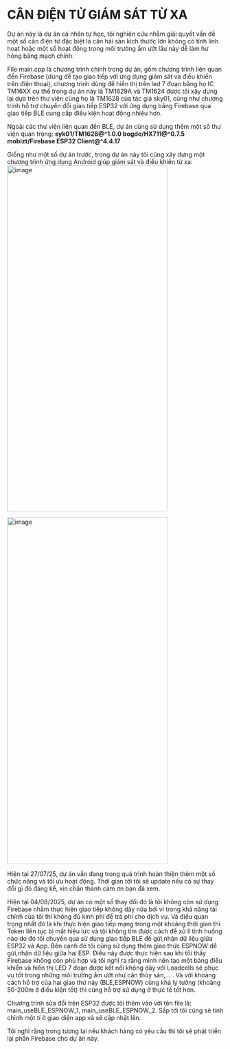 # CÂN ĐIỆN TỬ GIÁM SÁT TỪ XA
Dự án này là dự án cá nhân tự học, tôi nghiên cứu nhằm giải quyết vấn đề một số cân điện tử đặc biệt là cân hải sản kích thước lớn không có tính linh hoạt hoặc một số hoạt động trong môi trường ẩm ướt lâu này dễ làm hư hỏng bảng mạch chính.

File main.cpp là chương trình chính trong dự án, gồm chương trình liên quan đến Firebase (dùng để tạo giao tiếp với ứng dụng giám sát và điều khiển trên điện thoại), chương trình dùng để hiển thị trên led 7 đoạn bằng họ IC TM16XX cụ thể trong dự án này là TM1629A và TM1624 được tôi xây dựng lại dựa trên thư viện cùng họ là TM1628 của tác giả sky01, cũng như chương trình hỗ trợ chuyển đổi giao tiếp ESP32 với ứng dụng bằng Firebase qua giao tiếp BLE cung cấp điều kiện hoạt động nhiều hơn.

Ngoài các thư viện liên quan đến BLE, dự án cũng sử dụng thêm một số thư viện quan trọng: 
  **syk01/TM1628@^1.0.0
  bogde/HX711@^0.7.5
  mobizt/Firebase ESP32 Client@^4.4.17**

Giống như một số dự án trước, trong dự án này tôi cũng xây dựng một chương trình ứng dụng Android giúp giám sát và điều khiển từ xa:
<img width="373" height="803" alt="image" src="https://github.com/user-attachments/assets/9ee37c36-c8a3-4287-96fb-e64d73f79a87" />

<img width="375" height="805" alt="image" src="https://github.com/user-attachments/assets/55c4c923-9944-4581-990b-f560d986a2bc" />


Hiện tại 27/07/25, dự án vẫn đang trong quá trình hoàn thiện thêm một số chức năng và tối ưu hoạt động. Thời gian tới tôi sẽ update nếu có sự thay đổi gì đó đáng kể, xin chân thành cảm ơn bạn đã xem.


Hiện tại 04/08/2025, dự án có một số thay đổi đó là tôi không còn sử dụng Firebase nhằm thực hiện giao tiếp không dây nữa bởi vì trong khả năng tài chính của tôi thì không đủ kinh phí để trả phí cho dịch vụ. Và điều quan trọng nhất đó là khi thực hiện giao tiếp mạng trong một khoảng thời gian thì Token liên tục bị mất hiệu lực và tôi không tìm được cách để xử lí tình huống nào do đó tôi chuyển qua sử dụng giao tiếp BLE để gửi,nhận dữ liệu giữa ESP32 và App. Bên cạnh đó tôi cũng sử dụng thêm giao thức ESPNOW để gửi,nhận dữ liệu giữa hai ESP. Điều này được thực hiện sau khi tôi thấy Firebase không còn phù hợp và tôi nghĩ ra rằng mình nên tạo một bảng điều khiển và hiển thị LED 7 đoạn được kết nối không dây với Loadcells sẽ phục vụ tốt trong những môi trường ẩm ướt như cân thủy sản,... . Và với khoảng cách hỗ trợ của hai giao thứ này (BLE,ESPNOW) cũng khá lý tưởng (khoảng 50-200m ở điều kiện tốt) thì cũng hỗ trợ sử dụng ở thực tế tốt hơn.

Chương trình sửa đổi trên ESP32 được tôi thêm vào với tên file là: main_useBLE_ESPNOW_1, main_useBLE_ESPNOW_2. Sắp tới tôi cũng sẽ tinh chỉnh một tí ở giao diện app và sẽ cập nhật lên.

Tôi nghĩ rằng trong tương lai nếu khách hàng có yêu cầu thì tôi sẽ phát triển lại phần Firebase cho dự án này.
